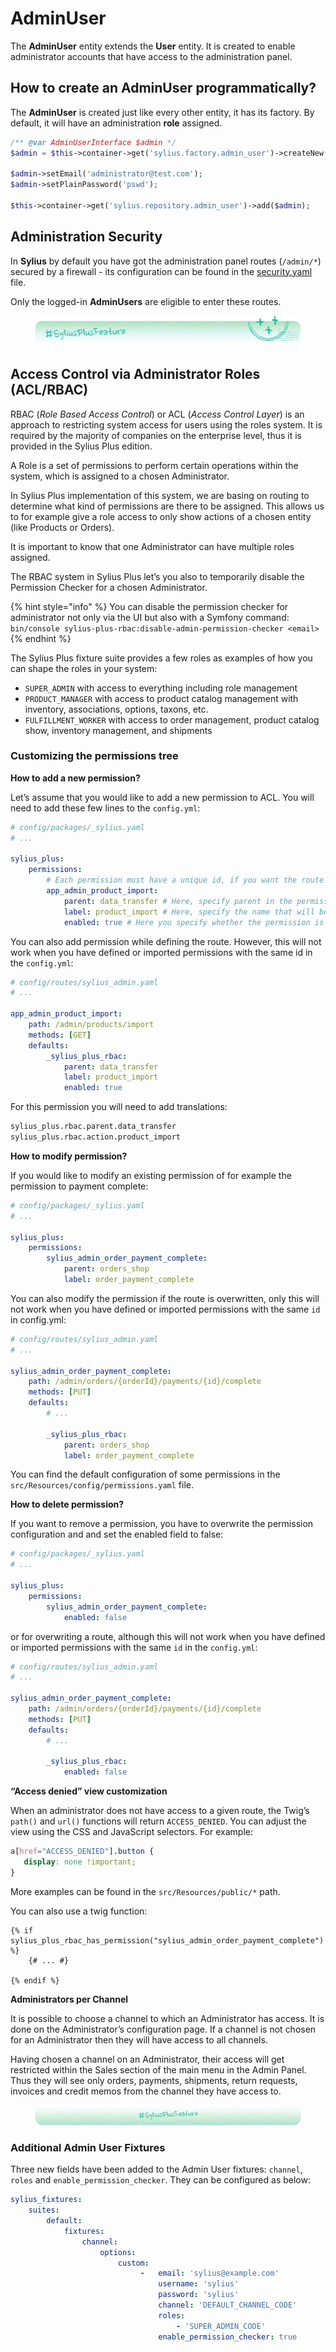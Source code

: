 # AdminUser

The **AdminUser** entity extends the **User** entity. It is created to enable administrator accounts that have access to the administration panel.

## How to create an AdminUser programmatically?

The **AdminUser** is created just like every other entity, it has its factory. By default, it will have an administration **role** assigned.

```php
/** @var AdminUserInterface $admin */
$admin = $this->container->get('sylius.factory.admin_user')->createNew();

$admin->setEmail('administrator@test.com');
$admin->setPlainPassword('pswd');

$this->container->get('sylius.repository.admin_user')->add($admin);
```

## Administration Security

In **Sylius** by default you have got the administration panel routes (`/admin/*`) secured by a firewall - its configuration can be found in the [security.yaml](https://github.com/Sylius/Sylius/blob/master/config/packages/security.yaml) file.

Only the logged-in **AdminUsers** are eligible to enter these routes.

<div data-full-width="false"><figure><img src="../../.gitbook/assets/sylius-docs-plusfeature-start (1).png" alt=""><figcaption></figcaption></figure></div>

## Access Control via Administrator Roles (ACL/RBAC)

RBAC (_Role Based Access Control_) or ACL (_Access Control Layer_) is an approach to restricting system access for users using the roles system. It is required by the majority of companies on the enterprise level, thus it is provided in the Sylius Plus edition.

A Role is a set of permissions to perform certain operations within the system, which is assigned to a chosen Administrator.

In Sylius Plus implementation of this system, we are basing on routing to determine what kind of permissions are there to be assigned. This allows us to for example give a role access to only show actions of a chosen entity (like Products or Orders).

It is important to know that one Administrator can have multiple roles assigned.

The RBAC system in Sylius Plus let’s you also to temporarily disable the Permission Checker for a chosen Administrator.

{% hint style="info" %}
You can disable the permission checker for administrator not only via the UI but also with a Symfony command:\
`bin/console sylius-plus-rbac:disable-admin-permission-checker <email>`
{% endhint %}

The Sylius Plus fixture suite provides a few roles as examples of how you can shape the roles in your system:

* `SUPER_ADMIN` with access to everything including role management
* `PRODUCT_MANAGER` with access to product catalog management with inventory, associations, options, taxons, etc.
* `FULFILLMENT_WORKER` with access to order management, product catalog show, inventory management, and shipments

### Customizing the permissions tree

**How to add a new permission?**

Let’s assume that you would like to add a new permission to ACL. You will need to add these few lines to the `config.yml`:

```yaml
# config/packages/_sylius.yaml
# ...

sylius_plus:
    permissions:
        # Each permission must have a unique id, if you want the route to be protected, as id you need to enter the name route.
        app_admin_product_import:
            parent: data_transfer # Here, specify parent in the permission tree.
            label: product_import # Here, specify the name that will be displayed in the admin panel.
            enabled: true # Here you specify whether the permission is to be active, this field is not required, by default is set to true.
```

You can also add permission while defining the route. However, this will not work when you have defined or imported permissions with the same id in the `config.yml`:

```yaml
# config/routes/sylius_admin.yaml
# ...

app_admin_product_import:
    path: /admin/products/import
    methods: [GET]
    defaults:
        _sylius_plus_rbac:
            parent: data_transfer
            label: product_import
            enabled: true
```

For this permission you will need to add translations:

```xml
sylius_plus.rbac.parent.data_transfer
sylius_plus.rbac.action.product_import
```

**How to modify permission?**

If you would like to modify an existing permission of for example the permission to payment complete:

```yaml
# config/packages/_sylius.yaml
# ...

sylius_plus:
    permissions:
        sylius_admin_order_payment_complete:
            parent: orders_shop
            label: order_payment_complete
```

You can also modify the permission if the route is overwritten, only this will not work when you have defined or imported permissions with the same `id` in config.yml:

```yaml
# config/routes/sylius_admin.yaml
# ...

sylius_admin_order_payment_complete:
    path: /admin/orders/{orderId}/payments/{id}/complete
    methods: [PUT]
    defaults:
        # ...

        _sylius_plus_rbac:
            parent: orders_shop
            label: order_payment_complete
```

You can find the default configuration of some permissions in the `src/Resources/config/permissions.yaml` file.

**How to delete permission?**

If you want to remove a permission, you have to overwrite the permission configuration and and set the enabled field to false:

```yaml
# config/packages/_sylius.yaml
# ...

sylius_plus:
    permissions:
        sylius_admin_order_payment_complete:
            enabled: false
```

or for overwriting a route, although this will not work when you have defined or imported permissions with the same `id` in the `config.yml`:

```yaml
# config/routes/sylius_admin.yaml
# ...

sylius_admin_order_payment_complete:
    path: /admin/orders/{orderId}/payments/{id}/complete
    methods: [PUT]
    defaults:
        # ...

        _sylius_plus_rbac:
            enabled: false
```

**“Access denied” view customization**

When an administrator does not have access to a given route, the Twig’s `path()` and `url()` functions will return `ACCESS_DENIED`. You can adjust the view using the CSS and JavaScript selectors. For example:

```css
a[href="ACCESS_DENIED"].button {
   display: none !important;
}
```

More examples can be found in the `src/Resources/public/*` path.

You can also use a twig function:

```
{% if sylius_plus_rbac_has_permission("sylius_admin_order_payment_complete") %}
    {# ... #}

{% endif %}
```

**Administrators per Channel**

It is possible to choose a channel to which an Administrator has access. It is done on the Administrator’s configuration page. If a channel is not chosen for an Administrator then they will have access to all channels.

Having chosen a channel on an Administrator, their access will get restricted within the Sales section of the main menu in the Admin Panel. Thus they will see only orders, payments, shipments, return requests, invoices and credit memos from the channel they have access to.

<div data-full-width="false"><figure><img src="../../.gitbook/assets/sylius-docs-plusfeature-end.png" alt=""><figcaption></figcaption></figure></div>

### Additional Admin User Fixtures

Three new fields have been added to the Admin User fixtures: `channel`, `roles` and `enable_permission_checker`. They can be configured as below:

```yaml
sylius_fixtures:
    suites:
        default:
            fixtures:
                channel:
                    options:
                        custom:
                             -   email: 'sylius@example.com'
                                 username: 'sylius'
                                 password: 'sylius'
                                 channel: 'DEFAULT_CHANNEL_CODE'
                                 roles:
                                     - 'SUPER_ADMIN_CODE'
                                 enable_permission_checker: true
```
